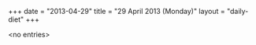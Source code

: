 +++
date = "2013-04-29"
title = "29 April 2013 (Monday)"
layout = "daily-diet"
+++


\<no entries\>

